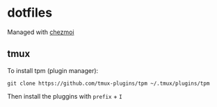 # dotfiles

Managed with [chezmoi](https://www.chezmoi.io/)

## tmux

To install tpm (plugin manager):

```
git clone https://github.com/tmux-plugins/tpm ~/.tmux/plugins/tpm
```

Then install the pluggins with `prefix` + `I`

